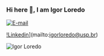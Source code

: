 ### Hi here 👋, I am Igor Loredo

<!--
**IgorLoredo/IgorLoredo** is a ✨ _special_ ✨ repository because its `README.md` (this file) appears on your GitHub profile.

Here are some ideas to get you started:

- 🔭 I’m currently working on ...
- 🌱 I’m currently learning ...
- 👯 I’m looking to collaborate on ...
- 🤔 I’m looking for help with ...
- 💬 Ask me about ...
- 📫 How to reach me: ...
- 😄 Pronouns: ...
- ⚡ Fun fact: ...
-->



[![E-mail](http://img.shields.io/badge/igorloredo@usp.br-red?logo=gmail&style=flat-square&logoColor=white)](mailto:igorloredo@usp.br)

[!Linkedin](http://img.shields.io/badge/igorloredo@usp.br-red?logo=gmail&style=flat-square&logoColor=white)](mailto:igorloredo@usp.br)



<img src="https://komarev.com/ghpvc/?username=IgorLoredo" alt="Igor Loredo" />
